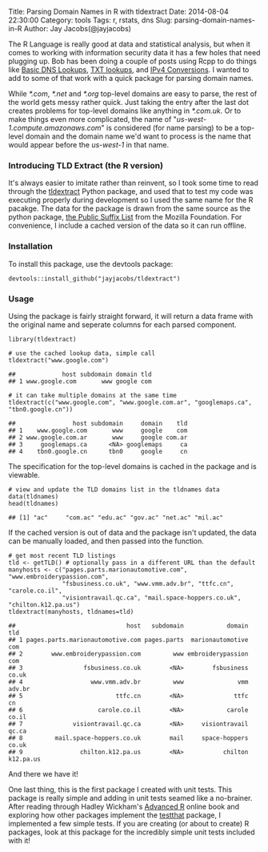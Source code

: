 Title: Parsing Domain Names in R with tldextract
Date: 2014-08-04 22:30:00
Category: tools
Tags: r, rstats, dns
Slug: parsing-domain-names-in-R
Author: Jay Jacobs(@jayjacobs)

The R Language is really good at data and statistical analysis, but when
it comes to working with information security data it has a few holes
that need plugging up. Bob has been doing a couple of posts using Rcpp
to do things like [Basic DNS
Lookups](http://datadrivensecurity.info/blog/posts/2014/Aug/basic-forward-and-reverse-lookups-in-r-with-rcpp/),
[TXT
lookups](http://datadrivensecurity.info/blog/posts/2014/Apr/making-better-dns-txt-record-lookups-with-rcpp/),
and [IPv4
Conversions](http://datadrivensecurity.info/blog/posts/2014/May/speeding-up-ipv4-address-conversion-in-r/).
I wanted to add to some of that work with a quick package for parsing
domain names.

While _\*.com_, _\*.net_ and _\*.org_ top-level domains are easy
to parse, the rest of the world gets messy rather quick. Just taking the
entry after the last dot creates problems for top-level domains like
anything in _\*.com.uk_. Or to make things even more complicated, the
name of "*us-west-1.compute.amazonaws.com*" is considered (for name
parsing) to be a top-level domain and the domain name we'd want to
process is the name that would appear before the *us-west-1* in that
name.

### Introducing TLD Extract (the R version)

It's always easier to imitate rather than reinvent, so I took some time
to read through the
[tldextract](https://github.com/john-kurkowski/tldextract) Python
package, and used that to test my code was executing properly during
development so I used the same name for the R pacakge. The data for the
package is drawn from the same source as the python package, [the Public
Suffix List](https://www.publicsuffix.org/) from the Mozilla Foundation.
For convenience, I include a cached version of the data so it can run
offline.

### Installation

To install this package, use the devtools package:

    devtools::install_github("jayjacobs/tldextract")

### Usage

Using the package is fairly straight forward, it will return a data frame with the 
original name and seperate columns for each parsed component.

    library(tldextract)

    # use the cached lookup data, simple call
    tldextract("www.google.com")

    ##             host subdomain domain tld
    ## 1 www.google.com       www google com

    # it can take multiple domains at the same time
    tldextract(c("www.google.com", "www.google.com.ar", "googlemaps.ca", "tbn0.google.cn"))

    ##                host subdomain     domain    tld
    ## 1    www.google.com       www     google    com
    ## 2 www.google.com.ar       www     google com.ar
    ## 3     googlemaps.ca      <NA> googlemaps     ca
    ## 4    tbn0.google.cn      tbn0     google     cn

The specification for the top-level domains is cached in the package and
is viewable.

    # view and update the TLD domains list in the tldnames data
    data(tldnames)
    head(tldnames)

    ## [1] "ac"     "com.ac" "edu.ac" "gov.ac" "net.ac" "mil.ac"

If the cached version is out of data and the package isn't updated, the
data can be manually loaded, and then passed into the function.

    # get most recent TLD listings
    tld <- getTLD() # optionally pass in a different URL than the default
    manyhosts <- c("pages.parts.marionautomotive.com", "www.embroiderypassion.com", 
                   "fsbusiness.co.uk", "www.vmm.adv.br", "ttfc.cn", "carole.co.il",
                   "visiontravail.qc.ca", "mail.space-hoppers.co.uk", "chilton.k12.pa.us")
    tldextract(manyhosts, tldnames=tld)

    ##                               host   subdomain            domain       tld
    ## 1 pages.parts.marionautomotive.com pages.parts  marionautomotive       com
    ## 2        www.embroiderypassion.com         www embroiderypassion       com
    ## 3                 fsbusiness.co.uk        <NA>        fsbusiness     co.uk
    ## 4                   www.vmm.adv.br         www               vmm    adv.br
    ## 5                          ttfc.cn        <NA>              ttfc        cn
    ## 6                     carole.co.il        <NA>            carole     co.il
    ## 7              visiontravail.qc.ca        <NA>     visiontravail     qc.ca
    ## 8         mail.space-hoppers.co.uk        mail     space-hoppers     co.uk
    ## 9                chilton.k12.pa.us        <NA>           chilton k12.pa.us

And there we have it!

One last thing, this is the first package I created with unit tests.
This package is really simple and adding in unit tests seamed like a
no-brainer. After reading through Hadley Wickham's [Advanced
R](http://adv-r.had.co.nz/Philosophy.html) online book and exploring how
other packages implement the
[testthat](https://github.com/hadley/testthat) package, I implemented a
few simple tests. If you are creating (or about to create) R packages,
look at this package for the incredibly simple unit tests included with
it!
